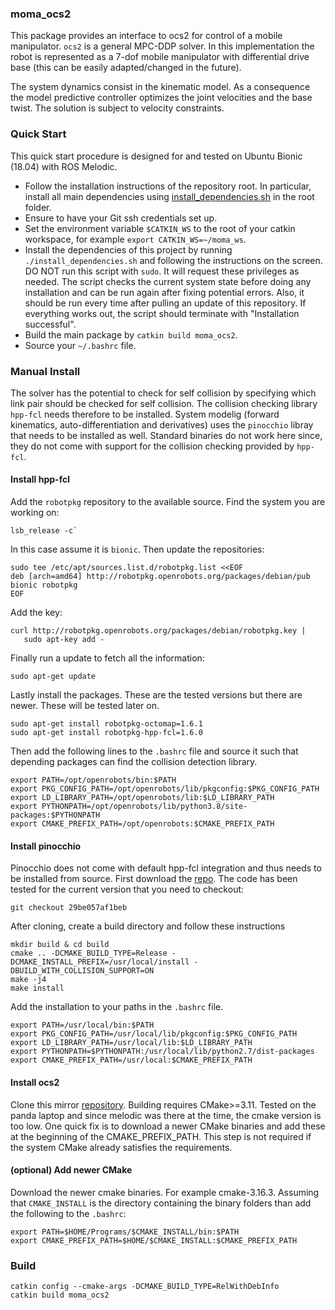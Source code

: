 ### moma_ocs2

This package provides an interface to ocs2 for control of a mobile manipulator. `ocs2` is a general MPC-DDP solver. In this implementation the robot is represented as a 7-dof mobile manipulator with differential drive base (this can be easily adapted/changed in the future). 

The system dynamics consist in the kinematic model. As a consequence the model predictive controller optimizes the joint velocities and the base twist. The solution is subject to velocity constraints.

### Quick Start

This quick start procedure is designed for and tested on Ubuntu Bionic (18.04) with ROS Melodic.

- Follow the installation instructions of the repository root. In particular, install all main dependencies using [install_dependencies.sh](../../install_dependencies.sh) in the root folder.
- Ensure to have your Git ssh credentials set up.
- Set the environment variable `$CATKIN_WS` to the root of your catkin workspace, for example `export CATKIN_WS=~/moma_ws`.
- Install the dependencies of this project by running `./install_dependencies.sh` and following the instructions on the screen. DO NOT run this script with `sudo`. It will request these privileges as needed. The script checks the current system state before doing any installation and can be run again after fixing potential errors. Also, it should be run every time after pulling an update of this repository. If everything works out, the script should terminate with "Installation successful".
- Build the main package by `catkin build moma_ocs2`.
- Source your `~/.bashrc` file.

### Manual Install

The solver has the potential to check for self collision by specifying which link pair should be checked for self collision. The collision checking library `hpp-fcl` needs therefore to be installed. System modelig (forward kinematics, auto-differentiation and derivatives) uses the `pinocchio` libray that needs to be installed as well. Standard binaries do not work here since, they do not come with support for the collision checking provided by `hpp-fcl`. 

#### Install hpp-fcl
Add the `robotpkg` repository to the available source. Find the system you are working on:
```
lsb_release -c`
```

In this case assume it is `bionic`. Then update the repositories:

```
sudo tee /etc/apt/sources.list.d/robotpkg.list <<EOF
deb [arch=amd64] http://robotpkg.openrobots.org/packages/debian/pub bionic robotpkg
EOF
```

Add the key:

```
curl http://robotpkg.openrobots.org/packages/debian/robotpkg.key |
   sudo apt-key add -
```

Finally run a update to fetch all the information:

```
sudo apt-get update
```

Lastly install the packages. These are the tested versions but there are newer. These will be tested later on.

```
sudo apt-get install robotpkg-octomap=1.6.1
sudo apt-get install robotpkg-hpp-fcl=1.6.0
```

Then add the following lines to the `.bashrc` file and source it such that depending packages can find the collision detection library.

```
export PATH=/opt/openrobots/bin:$PATH
export PKG_CONFIG_PATH=/opt/openrobots/lib/pkgconfig:$PKG_CONFIG_PATH
export LD_LIBRARY_PATH=/opt/openrobots/lib:$LD_LIBRARY_PATH
export PYTHONPATH=/opt/openrobots/lib/python3.8/site-packages:$PYTHONPATH
export CMAKE_PREFIX_PATH=/opt/openrobots:$CMAKE_PREFIX_PATH
```

#### Install pinocchio

Pinocchio does not come with default hpp-fcl integration and thus needs to be installed from source. 
First download the [repo](https://stack-of-tasks.github.io/pinocchio/download.html). 
The code has been tested for the current version that you need to checkout:
```
git checkout 29be057af1beb

```
After cloning, create a build directory and follow these instructions
```
mkdir build & cd build
cmake .. -DCMAKE_BUILD_TYPE=Release -DCMAKE_INSTALL_PREFIX=/usr/local/install -DBUILD_WITH_COLLISION_SUPPORT=ON
make -j4
make install 
```

Add the installation to your paths in the `.bashrc` file.
```
export PATH=/usr/local/bin:$PATH
export PKG_CONFIG_PATH=/usr/local/lib/pkgconfig:$PKG_CONFIG_PATH
export LD_LIBRARY_PATH=/usr/local/lib:$LD_LIBRARY_PATH
export PYTHONPATH=$PYTHONPATH:/usr/local/lib/python2.7/dist-packages
export CMAKE_PREFIX_PATH=/usr/local:$CMAKE_PREFIX_PATH
```
#### Install ocs2

Clone this mirror [repository](http://github.com/grizzi/ocs2.git). Building requires CMake>=3.11. Tested on the panda laptop and since melodic was there at the time, the cmake version is too low. One quick fix is to download a newer CMake binaries and add these at the beginning of the CMAKE_PREFIX_PATH. This step is not required if the system CMake already satisfies the requirements.

#### (optional) Add newer CMake

Download the newer cmake binaries. For example cmake-3.16.3. Assuming that `CMAKE_INSTALL` is the directory containing the binary folders than add the following to the `.bashrc`:
```
export PATH=$HOME/Programs/$CMAKE_INSTALL/bin:$PATH
export CMAKE_PREFIX_PATH=$HOME/$CMAKE_INSTALL:$CMAKE_PREFIX_PATH 
```

### Build

```
catkin config --cmake-args -DCMAKE_BUILD_TYPE=RelWithDebInfo
catkin build moma_ocs2
```
